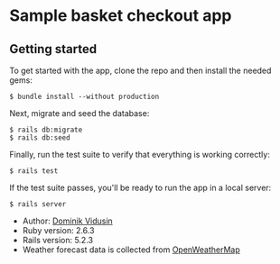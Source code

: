 # Sample basket checkout app

## Getting started

To get started with the app, clone the repo and then install the needed gems:

```
$ bundle install --without production
```

Next, migrate and seed the database:

```
$ rails db:migrate
$ rails db:seed
```

Finally, run the test suite to verify that everything is working correctly:

```
$ rails test
```

If the test suite passes, you'll be ready to run the app in a local server:

```
$ rails server
```



* Author: [Dominik Vidusin](mailto:dominik.vidusin@gmail.com)
* Ruby version:   2.6.3
* Rails version:  5.2.3
* Weather forecast data is collected from [OpenWeatherMap](https://openweathermap.org/)
